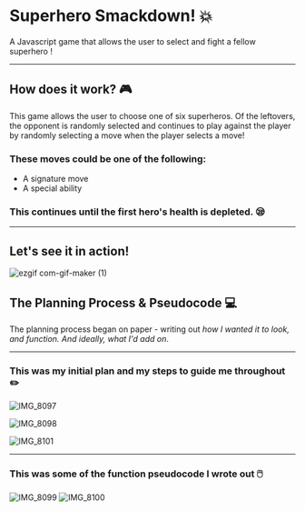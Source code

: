 # Superhero Smackdown! 💥
A Javascript game that allows the user to select and fight a fellow superhero !

---
## How does it work? 🎮

This game allows the user to choose one of six superheros. Of the leftovers, the opponent is randomly selected and continues to play against the player by randomly selecting a move when the player selects a move!

### These moves could be one of the following:

- A signature move
- A special ability

### This continues until the first hero's health is depleted. 😪

---
## Let's see it in action!

![ezgif com-gif-maker (1)](https://user-images.githubusercontent.com/119801701/216597995-5e2a79da-9537-4cba-b8b9-5ec121af49e7.gif)

## The Planning Process & Pseudocode 💻

The planning process began on paper - writing out *how I wanted it to look, and function. And ideally, what I'd add on*.

---

### This was my initial plan and my steps to guide me throughout ✏️
![IMG_8097](https://user-images.githubusercontent.com/119801701/216599873-575082e4-e6a2-4205-a1b0-af17793cc209.jpg)

![IMG_8098](https://user-images.githubusercontent.com/119801701/216599962-81ca7686-8134-44a3-81ed-c303e225d2ef.jpg)

![IMG_8101](https://user-images.githubusercontent.com/119801701/216600024-57e2b6d2-2b35-4cae-aada-b498ec38b82b.jpg)

---

### This was some of the function pseudocode I wrote out 🖱️


![IMG_8099](https://user-images.githubusercontent.com/119801701/216600424-a0cdde34-2c60-4911-8074-11ba9e45d0ae.jpg)
![IMG_8100](https://user-images.githubusercontent.com/119801701/216600444-5a3b91f9-a315-4cc3-9db1-382e6fea94a1.jpg)

